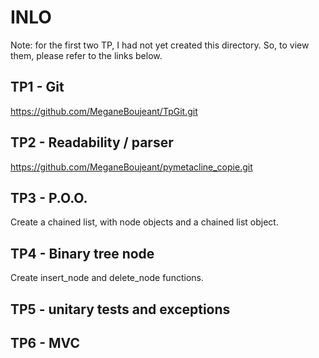 # INLO

Note: for the first two TP, I had not yet created this directory.
So, to view them, please refer to the links below.

## TP1 - Git
https://github.com/MeganeBoujeant/TpGit.git

## TP2 - Readability / parser
https://github.com/MeganeBoujeant/pymetacline_copie.git

## TP3 - P.O.O.
Create a chained list, with node objects and a chained list object.

## TP4 - Binary tree node
Create insert_node and delete_node functions.

## TP5 - unitary tests and exceptions

## TP6 - MVC
